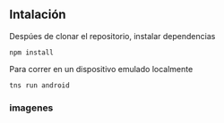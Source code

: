 ## Intalación

Despúes de clonar el repositorio, instalar dependencias

```
npm install
```
Para correr en un dispositivo emulado localmente

```
tns run android
```

### imagenes

